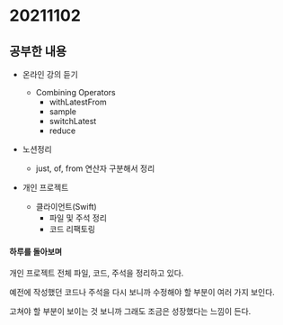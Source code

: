 # 20211102

## 공부한 내용
+ 온라인 강의 듣기
  - Combining Operators
    * withLatestFrom
    * sample
    * switchLatest
    * reduce

+ 노션정리
  - just, of, from 연산자 구분해서 정리

+ 개인 프로젝트
  - 클라이언트(Swift)
    * 파일 및 주석 정리
    * 코드 리팩토링

#### 하루를 돌아보며
개인 프로젝트 전체 파일, 코드, 주석을 정리하고 있다.

예전에 작성했던 코드나 주석을 다시 보니까 수정해야 할 부분이 여러 가지 보인다.

고쳐야 할 부분이 보이는 것 보니까 그래도 조금은 성장했다는 느낌이 든다.

